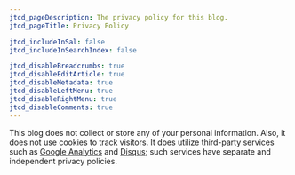 ```yaml
---
jtcd_pageDescription: The privacy policy for this blog.
jtcd_pageTitle: Privacy Policy

jtcd_includeInSal: false
jtcd_includeInSearchIndex: false

jtcd_disableBreadcrumbs: true
jtcd_disableEditArticle: true
jtcd_disableMetadata: true
jtcd_disableLeftMenu: true
jtcd_disableRightMenu: true
jtcd_disableComments: true
---
```


This blog does not collect or store any of your personal information. Also, it does not use cookies to track visitors. It does utilize third-party 
services such as [Google Analytics](https://analytics.google.com/) and [Disqus](https://disqus.com/); such services have separate and independent
privacy policies.